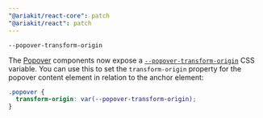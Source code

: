 ```yaml
---
"@ariakit/react-core": patch
"@ariakit/react": patch
---
```


`--popover-transform-origin`

The [Popover](https://ariakit.org/components/popover) components now expose a [`--popover-transform-origin`](https://ariakit.org/guide/styling#--popover-transform-origin) CSS variable. You can use this to set the `transform-origin` property for the popover content element in relation to the anchor element:

```css
.popover {
  transform-origin: var(--popover-transform-origin);
}
```
